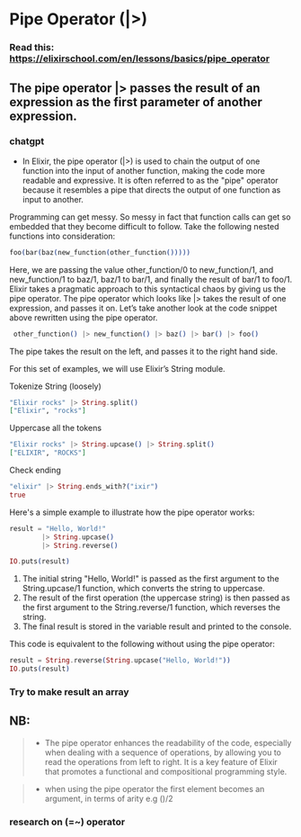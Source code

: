 # Pipe Operator (|>)

### Read this: https://elixirschool.com/en/lessons/basics/pipe_operator

## The pipe operator |> passes the result of an expression as the first parameter of another expression.

### chatgpt

- In Elixir, the pipe operator (|>) is used to chain the output of one function into the input of another function, making the code more readable and expressive. It is often referred to as the "pipe" operator because it resembles a pipe that directs the output of one function as input to another.

Programming can get messy. So messy in fact that function calls can get so embedded that they become difficult to follow. Take the following nested functions into consideration:

```elixir
foo(bar(baz(new_function(other_function()))))
```

Here, we are passing the value other_function/0 to new_function/1, and new_function/1 to baz/1, baz/1 to bar/1, and finally the result of bar/1 to foo/1. Elixir takes a pragmatic approach to this syntactical chaos by giving us the pipe operator. The pipe operator which looks like |> takes the result of one expression, and passes it on. Let’s take another look at the code snippet above rewritten using the pipe operator.

```elixir
 other_function() |> new_function() |> baz() |> bar() |> foo()
```

The pipe takes the result on the left, and passes it to the right hand side.

For this set of examples,
we will use Elixir’s String module.

Tokenize String (loosely)

```elixir
"Elixir rocks" |> String.split()
["Elixir", "rocks"]
```

Uppercase all the tokens

```elixir
"Elixir rocks" |> String.upcase() |> String.split()
["ELIXIR", "ROCKS"]
```

Check ending

```elixir
"elixir" |> String.ends_with?("ixir")
true
```

Here's a simple example to illustrate how the pipe operator works:

```elixir
result = "Hello, World!"
        |> String.upcase()
        |> String.reverse()

IO.puts(result)
```

1. The initial string "Hello, World!" is passed as the first argument to the String.upcase/1 function, which converts the string to uppercase.
2. The result of the first operation (the uppercase string) is then passed as the first argument to the String.reverse/1 function, which reverses the string.
3. The final result is stored in the variable result and printed to the console.

This code is equivalent to the following without using the pipe operator:
```elixir
result = String.reverse(String.upcase("Hello, World!"))
IO.puts(result)
```

### Try to make result an array

## NB:
> * The pipe operator enhances the readability of the code, especially when dealing with a sequence of operations, by allowing you to read the operations from left to right. It is a key feature of Elixir that promotes a functional and compositional programming style.

> * when using the pipe operator the first element becomes an argument, in terms of arity e.g ()/2

### research on (=~) operator